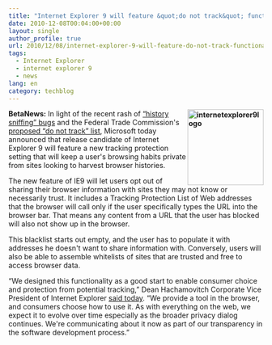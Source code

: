 ```yaml
---
title: "Internet Explorer 9 will feature &quot;do not track&quot; functionality"
date: 2010-12-08T00:04:00+00:00
layout: single
author_profile: true
url: 2010/12/08/internet-explorer-9-will-feature-do-not-track-functionality/
tags:
  - Internet Explorer
  - internet explorer 9
  - news
lang: en
category: techblog
---
```

**[<img title="internetexplorer9logo" border="0" alt="internetexplorer9logo" align="right" src="http://lh5.ggpht.com/_vaUVXcmC3OI/TP7EiQJdyQI/AAAAAAAADcU/TxIahxlnwBM/internetexplorer9logo_thumb%5B1%5D.png?imgmax=800" width="150" height="150" />](http://lh3.ggpht.com/_vaUVXcmC3OI/TP7EeokiiCI/AAAAAAAADcQ/QxckLRYqehM/s1600-h/internetexplorer9logo%5B3%5D.png)BetaNews:** In light of the recent rash of [&#8220;history sniffing&#8221; bugs](http://blogs.forbes.com/kashmirhill/2010/11/30/history-sniffing-how-youporn-checks-what-other-porn-sites-youve-visited-and-ad-networks-test-the-quality-of-their-data/) and the Federal Trade Commission's [proposed &#8220;do not track&#8221; list](http://www.ftc.gov/opa/2010/12/privacyreport.shtm), Microsoft today announced that release candidate of Internet Explorer 9 will feature a new tracking protection setting that will keep a user's browsing habits private from sites looking to harvest browser histories.

The new feature of IE9 will let users opt out of sharing their browser information with sites they may not know or necessarily trust. It includes a Tracking Protection List of Web addresses that the browser will call only if the user specifically types the URL into the browser bar. That means any content from a URL that the user has blocked will also not show up in the browser.

This blacklist starts out empty, and the user has to populate it with addresses he doesn't want to share information with. Conversely, users will also be able to assemble whitelists of sites that are trusted and free to access browser data.

&#8220;We designed this functionality as a good start to enable consumer choice and protection from potential tracking,&#8221; Dean Hachamovitch Corporate Vice President of Internet Explorer [said today](http://blogs.msdn.com/b/ie/archive/2010/12/07/ie9-and-privacy-introducing-tracking-protection-v8.aspx). &#8220;We provide a tool in the browser, and consumers choose how to use it. As with everything on the web, we expect it to evolve over time especially as the broader privacy dialog continues. We're communicating about it now as part of our transparency in the software development process.&#8221;
